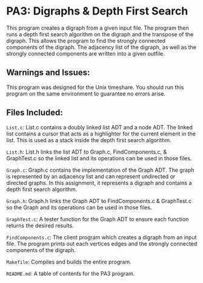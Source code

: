 # PA3: Digraphs & Depth First Search

This program creates a digraph from a given input file. The program then runs a depth first search algorithm on the digraph and the transpose of the digraph. This allows the program to find the strongly connected components of the digraph. The adjacency list of the digraph, as well as the strongly connected components are written into a given outfile.

## Warnings and Issues:

This program was designed for the Unix timeshare. You should run this program on the same environment to guarantee no errors arise.

## Files Included:

`List.c`: List.c contains a doubly linked list ADT and a node ADT. The linked list contains a cursor that acts as a highlighter for the current element in the list. This is used as a stack inside the depth first search algorithm.

`List.h`: List.h links the list ADT to Graph.c, FindComponents.c, & GraphTest.c so the linked list and its operations can be used in those files.

`Graph.c`: Graph.c contains the implementation of the Graph ADT. The graph is represented by an adjacency list and can represent undirected or directed graphs. In this assignment, it represents a digraph and contains a depth first search algorithm.

`Graph.h`: Graph.h links the Graph ADT to FindComponents.c & GraphTest.c so the Graph and its operations can be used in those files.

`GraphTest.c`: A tester function for the Graph ADT to ensure each function returns the desired results.

`FindComponents.c`: The client program which creates a digraph from an input file. The program prints out each vertices edges and the strongly connected components of the digraph.

`Makefile`: Compiles and builds the entire program.

`README.md`: A table of contents for the PA3 program.

